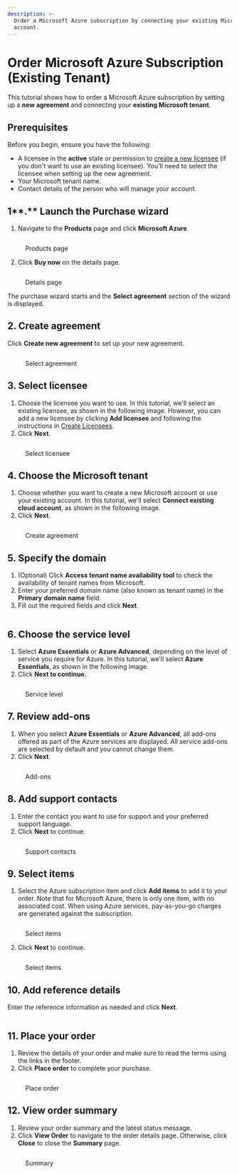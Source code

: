 ```yaml
---
description: >-
  Order a Microsoft Azure subscription by connecting your existing Microsoft
  account.
---
```


# Order Microsoft Azure Subscription (Existing Tenant)

This tutorial shows how to order a Microsoft Azure subscription by setting up a **new agreement** and connecting your **existing Microsoft tenant**.&#x20;

## Prerequisites <a href="#howtoorderamicrosoft365subscriptionforanexistingmicrosofttenant-prerequisites" id="howtoorderamicrosoft365subscriptionforanexistingmicrosofttenant-prerequisites"></a>

Before you begin, ensure you have the following:

* A licensee in the **active** state or permission to [create a new licensee](../../../platform-modules/settings/licensees/create-licensees.md) (if you don't want to use an existing licensee). You'll need to select the licensee when setting up the new agreement.&#x20;
* Your Microsoft tenant name.&#x20;
* Contact details of the person who will manage your account.&#x20;

## 1**.** Launch the Purchase wizard

1. Navigate to the **Products** page and click **Microsoft Azure**.&#x20;

<figure><img src="../../../.gitbook/assets/Azure (1).png" alt=""><figcaption><p>Products page</p></figcaption></figure>

2. Click **Buy now** on the details page.

<figure><img src="../../../.gitbook/assets/Azure BuyNow.png" alt=""><figcaption><p>Details page</p></figcaption></figure>

The purchase wizard starts and the **Select agreement** section of the wizard is displayed.

## 2. Create agreement

Click **Create new agreement** to set up your new agreement.

<figure><img src="../../../.gitbook/assets/image (16) (1).png" alt=""><figcaption><p>Select agreement</p></figcaption></figure>

## 3. Select licensee

1. Choose the licensee you want to use. In this tutorial, we'll select an existing licensee, as shown in the following image. However, you can add a new licensee by clicking **Add licensee** and following the instructions in [Create Licensees](../../../platform-modules/settings/licensees/create-licensees.md).
2. Click **Next**.&#x20;

<figure><img src="../../../.gitbook/assets/image (3) (1).png" alt=""><figcaption><p>Select licensee</p></figcaption></figure>

## 4. **Choose the Microsoft** tenant

1. Choose whether you want to create a new Microsoft account or use your existing account. In this tutorial, we'll select **Connect existing cloud account**, as shown in the following image.
2. Click **Next**.

<figure><img src="../../../.gitbook/assets/image (25).png" alt=""><figcaption><p>Create agreement</p></figcaption></figure>

## 5. Specify the domain

1. (Optional) Click **Access tenant name availability tool** to check the availability of tenant names from Microsoft.
2. Enter your preferred domain name (also known as tenant name) in the **Primary** **domain name** field.&#x20;
3. Fill out the required fields and click **Next**.

<figure><img src="../../../.gitbook/assets/Azure1.png" alt=""><figcaption></figcaption></figure>

## 6. Choose the service level

1. Select **Azure Essentials** or **Azure Advanced**, depending on the level of service you require for Azure. In this tutorial, we'll select **Azure Essentials**, as shown in the following image.
2. Click **Next to continue.**

<figure><img src="../../../.gitbook/assets/Azure2.png" alt=""><figcaption><p>Service level</p></figcaption></figure>

## 7. Review add-ons

1. When you select **Azure Essentials** or **Azure Advanced**, all add-ons offered as part of the Azure services are displayed. All service add-ons are selected by default and you cannot change them.
2. Click **Next**.

<figure><img src="../../../.gitbook/assets/Azure3.png" alt=""><figcaption><p>Add-ons</p></figcaption></figure>

## 8. Add support contacts

1. Enter the contact you want to use for support and your preferred support language.&#x20;
2. Click **Next** to continue.

<figure><img src="../../../.gitbook/assets/AzureSupportContacts.png" alt=""><figcaption><p>Support contacts</p></figcaption></figure>

## 9. Select items

1. Select the Azure subscription item and click **Add items** to add it to your order. Note that for Microsoft Azure, there is only one item, with no associated cost. When using Azure services, pay-as-you-go charges are generated against the subscription.

<figure><img src="../../../.gitbook/assets/AzureItems.png" alt=""><figcaption><p>Select items</p></figcaption></figure>

2. Click **Next** to continue.

<figure><img src="../../../.gitbook/assets/AzureSelectItems.png" alt=""><figcaption><p>Select items</p></figcaption></figure>

## 10. Add reference details

Enter the reference information as needed and click **Next**.

<figure><img src="../../../.gitbook/assets/AzureDetails.png" alt=""><figcaption></figcaption></figure>

## 11. Place your order

1. Review the details of your order and make sure to read the terms using the links in the footer.&#x20;
2. Click **Place order** to complete your purchase.

<figure><img src="../../../.gitbook/assets/AzurePlaceOrder.png" alt=""><figcaption><p>Place order</p></figcaption></figure>

## 12. View order summary

1. Review your order summary and the latest status message.
2. Click **View Order** to navigate to the order details page. Otherwise, click **Close** to close the **Summary** page.

<figure><img src="../../../.gitbook/assets/AzureSummary.png" alt=""><figcaption><p>Summary</p></figcaption></figure>
